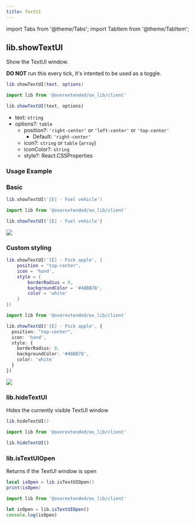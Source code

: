 ```yaml
---
title: TextUI
---
```


import Tabs from '@theme/Tabs';
import TabItem from '@theme/TabItem';

## lib.showTextUI
Show the TextUI window.

**DO NOT** run this every tick, it's intented to be used as a toggle.

<Tabs>
<TabItem value='Lua'>

```lua
lib.showTextUI(text, options)
```
</TabItem>
<TabItem value='JS/TS'>

```ts
import lib from '@overextended/ox_lib/client'

lib.showTextUI(text, options)
```
</TabItem>
</Tabs>

* text: `string`
* options?: `table` 
  * position?: `'right-center'` or `'left-center'` or `'top-center'`
    * Default: `'right-center'`
  * icon?: `string` or `table` (`array`)
  * iconColor?: `string`
  * style?: React.CSSProperties

### Usage Example

### Basic

<Tabs>
<TabItem value='Lua'>

```lua
lib.showTextUI('[E] - Fuel vehicle')
```
</TabItem>
<TabItem value='JS/TS'>

```ts
import lib from '@overextended/ox_lib/client'

lib.showTextUI('[E] - Fuel vehicle')
```
</TabItem>
</Tabs>

![](https://i.imgur.com/3ptQyAq.png)

### Custom styling

<Tabs>
<TabItem value='Lua'>

```lua
lib.showTextUI('[E] - Pick apple', {
    position = "top-center",
    icon = 'hand',
    style = {
        borderRadius = 0,
        backgroundColor = '#48BB78',
        color = 'white'
    }
})
```
</TabItem>
<TabItem value='JS/TS'>

```ts
import lib from '@overextended/ox_lib/client'

lib.showTextUI('[E] - Pick apple', {
  position: "top-center",
  icon: 'hand',
  style: {
    borderRadius: 0,
    backgroundColor: '#48BB78',
    color: 'white'
  }
})
```
</TabItem>
</Tabs>

![](https://i.imgur.com/gNDwPBN.png)


### lib.hideTextUI
Hides the currently visible TextUI window

<Tabs>
<TabItem value='Lua'>

```lua
lib.hideTextUI()
```
</TabItem>
<TabItem value='JS/TS'>

```ts
import lib from '@overextended/ox_lib/client'

lib.hideTextUI()
```
</TabItem>
</Tabs>


### lib.isTextUIOpen
Returns if the TextUI window is open

<Tabs>
<TabItem value='Lua'>

```lua
local isOpen = lib.isTextUIOpen()
print(isOpen)
```
</TabItem>
<TabItem value='JS/TS'>

```ts
import lib from '@overextended/ox_lib/client'

let isOpen = lib.isTextUIOpen()
console.log(isOpen)
```
</TabItem>
</Tabs>
